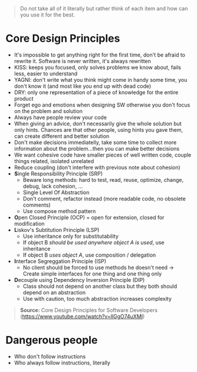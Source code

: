 > Do not take all of it literally but rather think of each item and how can you use it for the best.

# Core Design Principles
- It's impossible to get anything right for the first time, don't be afraid to rewrite it. Software is never written, it's always rewritten
- KISS: keeps you focused, only solves problems we know about, fails less, easier to understand
- YAGNI: don't write what you think might come in handy some time, you don't know it (and most like you end up with dead code)
- DRY: only one representation of a piece of knowledge for the entire product
- Forget ego and emotions when designing SW otherwise you don't focus on the problem and solution
- Always have people review your code
- When giving an advice, don't necessarily give the whole solution but only hints. Chances are that other people, using hints you gave them, can create different and better solution
- Don't make decisions immediatelly, take some time to collect more information about the problem...then you can make better decisions
- We want cohesive code have smaller pieces of well written code, couple things related, isolated unrelated
- Reduce coupling (don't interfere with previous note about cohesion)
- **S**ingle Responsibility Principle (SRP)
  - Beware long methods: hard to test, read, reuse, optimize, change, debug, lack cohesion, ...
  - Single Level Of Abstraction
  - Don't comment, refactor instead (more readable code, no obsolete comments)
  - Use compose method pattern
- **O**pen Closed Principle (OCP)
  = open for extension, closed for modification
- **L**iskov's Subtitution Principle (LSP)
  - Use inheritance only for substitutability
  - If object B _should be used anywhere object A is used_, use inheritance
  - If object B _uses object A_, use composition / delegation
- **I**nterface Segreggation Principle (ISP)
  - No client should be forced to use methods he doesn't need -> Create simple interfaces for one thing and one thing only
- **D**ecouple using Dependency Inversion Principle (DIP)
  - Class should not depend on another class but they both should depend on an abstraction
  - Use with caution, too much abstraction increases complexity

> **Source:** Core Design Principles for Software Developers (https://www.youtube.com/watch?v=llGgO74uXMI)

# Dangerous people
- Who don't follow instructions
- Who always follow instructions, literally

